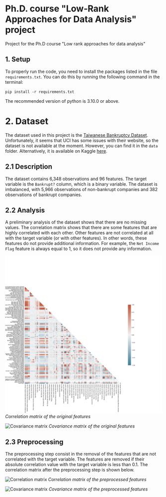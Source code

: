 # Ph.D. course "Low-Rank Approaches for Data Analysis" project

Project for the Ph.D course "Low rank approaches for data analysis"

## 1. Setup
To properly run the code, you need to install the packages listed in the file `requirements.txt`.
You can do this by running the following command in the terminal:

    pip install -r requirements.txt

The recommended version of python is 3.10.0 or above.

# 2. Dataset
The dataset used in this project is the [Taiwanese Bankruptcy Dataset](https://archive.ics.uci.edu/ml/datasets/Taiwanese+Bankruptcy+Prediction).
Unfortunately, it seems that UCI has some issues with their website, so the dataset is not available at the moment.
However, you can find it in the `data` folder.
Alternatively, it is available on Kaggle [here](https://www.kaggle.com/fedesoriano/company-bankruptcy-prediction).

## 2.1 Description
The dataset contains 6,348 observations and 96 features.
The target variable is the `Bankrupt?` column, which is a binary variable.
The dataset is imbalanced, with 5,966 observations of non-bankrupt companies and 382 observations of bankrupt companies.

## 2.2 Analysis
A preliminary analysis of the dataset shows that there are no missing values.
The correlation matrix shows that there are some features that are highly correlated with each other.
Other features are not correlated at all with the target variable (or with other features).
In other words, these features do not provide additional information.
For example, the `Net Income Flag` feature is always equal to 1, so it does not provide any information.

![Correlation matrix](figures/correlation_matrix.svg)
*Correlation matrix of the original features*

![Covariance matrix](figures/covariance_matrix.svg)
*Covariance matrix of the original features*

## 2.3 Preprocessing
The preprocessing step consist in the removal of the features that are not correlated with the target variable.
The features are removed if their absolute correlation value with the target variable is less than 0.1.
The correlation matrix after the preprocessing step is shown below.

![Correlation matrix](figures/correlation_matrix_post_processed.svg)
*Correlation matrix of the preprocessed features*

![Covariance matrix](figures/covariance_matrix_post_processed.svg)
*Covariance matrix of the preprocessed features*
